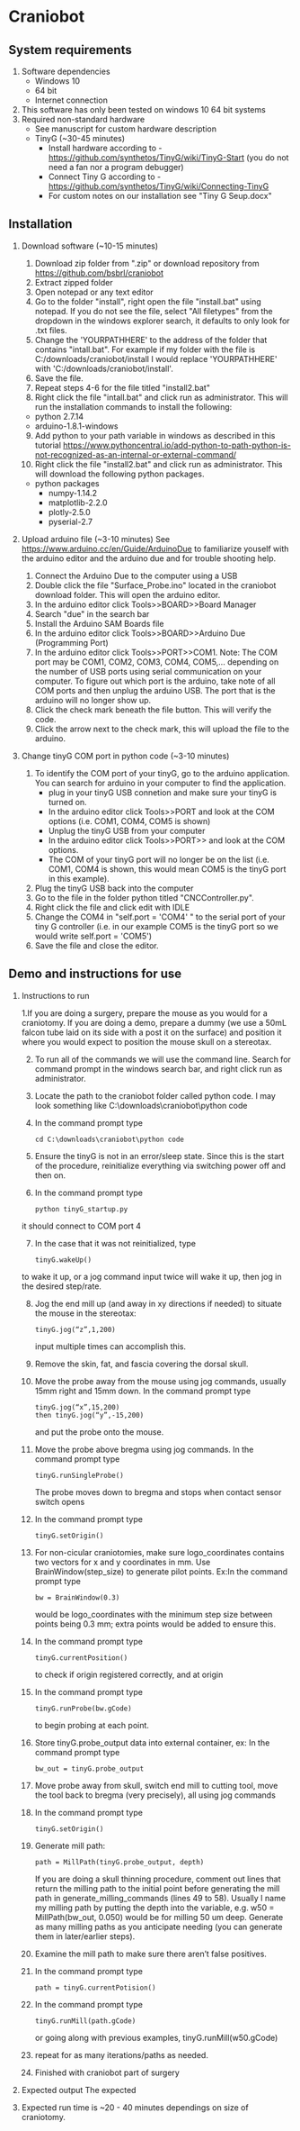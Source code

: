 # Craniobot

## System requirements

1. Software dependencies
	- Windows 10
	- 64 bit
	- Internet connection
2. This software has only been tested on windows 10 64 bit systems
3.  Required non-standard hardware
	- See manuscript for custom hardware description
	- TinyG (~30-45 minutes)
		- Install hardware according to - https://github.com/synthetos/TinyG/wiki/TinyG-Start (you do not need a fan nor a program debugger)
		- Connect Tiny G according to - https://github.com/synthetos/TinyG/wiki/Connecting-TinyG
		- For custom notes on our installation see "Tiny G Seup.docx"

## Installation

1. Download software (~10-15 minutes)
	1. Download zip folder from ".zip" or download repository from https://github.com/bsbrl/craniobot
	2. Extract zipped folder
	3. Open notepad or any text editor
	4. Go to the folder "install", right open the file "install.bat" using notepad. If you do not see the file, select "All filetypes" from the dropdown in the windows explorer search, it defaults to only look for .txt files.
	5. Change the 'YOURPATHHERE' to the address of the folder that contains "intall.bat". For example if my folder with the file is C:/downloads/craniobot/install I would replace 'YOURPATHHERE' with 'C:/downloads/craniobot/install'.
	6. Save the file.
	7. Repeat steps 4-6 for the file titled "install2.bat"
	8. Right click the file "intall.bat" and click run as administrator. This will run the installation commands to install the following:
	- python 2.7.14
	- arduino-1.8.1-windows
	9. Add python to your path variable in windows as described in this tutorial
	https://www.pythoncentral.io/add-python-to-path-python-is-not-recognized-as-an-internal-or-external-command/
	10. Right click the file "install2.bat" and click run as administrator. This will download the following python packages.
	- python packages
		- numpy-1.14.2
		- matplotlib-2.2.0
		- plotly-2.5.0
		- pyserial-2.7

2. Upload arduino file (~3-10 minutes)
See https://www.arduino.cc/en/Guide/ArduinoDue to familiarize youself with the arduino editor and the arduino due and for trouble shooting help. 
	1. Connect the Arduino Due to the computer using a USB
	2. Double click the file "Surface_Probe.ino" located in the craniobot download folder. This will open the arduino editor.
	3. In the arduino editor click Tools>>BOARD>>Board Manager
	4. Search "due" in the search bar
	5. Install the Arduino SAM Boards file
	6. In the arduino editor click Tools>>BOARD>>Arduino Due (Programming Port)
	7. In the arduino editor click Tools>>PORT>>COM1. Note: The COM port may be COM1, COM2, COM3, COM4, COM5,... depending on the number of USB ports using serial communication on your computer. To figure out which port is the arduino, take note of all COM ports and then unplug the arduino USB. The port that is the arduino will no longer show up.
	8. Click the check mark beneath the file button. This will verify the code.
	9. Click the arrow next to the check mark, this will upload the file to the arduino.

3. Change tinyG COM port in python code (~3-10 minutes)
	1. To identify the COM port of your tinyG, go to the arduino application. You can search for arduino in your computer to find the application.
		- plug in your tinyG USB connetion and make sure your tinyG is turned on.
		- In the arduino editor click Tools>>PORT and look at the COM options (i.e. COM1, COM4, COM5 is shown)
		- Unplug the tinyG USB from your computer
		- In the arduino editor click Tools>>PORT>> and look at the COM options.
		- The COM of your tinyG port will no longer be on the list (i.e. COM1, COM4 is shown, this would mean COM5 is the tinyG port in this example).
	2. Plug the tinyG USB back into the computer
	3. Go to the file in the folder python titled "CNCController.py".
	4. Right click the file and click edit with IDLE
	5. Change the COM4 in "self.port = 'COM4' " to the serial port of your tiny G controller (i.e. in our example COM5 is the tinyG port so we would write self.port = 'COM5')
	6. Save the file and close the editor. 


## Demo and instructions for use
1. Instructions to run 

	1.If you are doing a surgery, prepare the mouse as you would for a craniotomy. If you are doing a demo, prepare a dummy (we use a 50mL falcon tube laid on its side with a post it on the surface) and position it where you would expect to position the mouse skull on a stereotax. 
	
	2. To run all of the commands we will use the command line. Search for command prompt in the windows search bar, and right click run as administrator. 
	
	3.	Locate the path to the craniobot folder called python code. I may look something like C:\downloads\craniobot\python code
	4.	In the command prompt type
		```
		cd C:\downloads\craniobot\python code
		```

	5.	Ensure the tinyG is not in an error/sleep state. Since this is the start of the procedure, reinitialize everything via switching power off and then on. 

	6.	In the command prompt type 
		```
		python tinyG_startup.py
		```
	it should connect to COM port 4

	7.	In the case that it was not reinitialized, type
		```
		tinyG.wakeUp()
		```
	 to wake it up, or a jog command input twice will wake it up, then jog in the desired step/rate.

	8.	Jog the end mill up (and away in xy directions if needed) to situate the mouse in the stereotax:
		```
		tinyG.jog(“z”,1,200) 
		```
		input multiple times can accomplish this.

	11.	Remove the skin, fat, and fascia covering the dorsal skull.

	12.	Move the probe away from the mouse using jog commands, usually 15mm right and 15mm down. In the command prompt type 
		```
		tinyG.jog(“x”,15,200)
		then tinyG.jog(“y”,-15,200)
		```
		and put the probe onto the mouse.

	13.	Move the probe above bregma using jog commands. In the command prompt type 
		```
		tinyG.runSingleProbe()
		```
		The probe moves down to bregma and stops when contact sensor switch opens

	15.	In the command prompt type 
		```
		tinyG.setOrigin()
		```
	16.	For non-cicular craniotomies, make sure logo_coordinates contains two vectors for x and y coordinates in mm. Use BrainWindow(step_size) to generate pilot points. Ex:In the command prompt type 
		```
		bw = BrainWindow(0.3) 
		```
		would be logo_coordinates with the minimum step size between points being 0.3 mm; extra points would be added to ensure this.
	17.	In the command prompt type 
		```
		tinyG.currentPosition() 
		```
		to check if origin registered correctly, and at origin
	18.	In the command prompt type 
		```
		tinyG.runProbe(bw.gCode) 
		``` 
		to begin probing at each point. 
	19.	Store tinyG.probe_output data into external container, ex: In the command prompt type 
		```
		bw_out = tinyG.probe_output
		``` 
	20.	Move probe away from skull, switch end mill to cutting tool, move the tool back to bregma (very precisely), all using jog commands
	21.	In the command prompt type 
		```
		tinyG.setOrigin()
		``` 
	22.	Generate mill path:
		```
		path = MillPath(tinyG.probe_output, depth)
		```
		If you are doing a skull thinning procedure, comment out lines that return the milling path to the initial point before generating the mill path in generate_milling_commands (lines 49 to 58). Usually I name my milling path by putting the depth into the variable, e.g. w50 = MillPath(bw_out, 0.050) would be for milling 50 um deep. Generate as many milling paths as you anticipate needing (you can generate them in later/earlier steps).
	23.	Examine the mill path to make sure there aren’t false positives.
	24.	In the command prompt type 
		```
		path = tinyG.currentPotision()
		```

	25.	In the command prompt type 
		```
		tinyG.runMill(path.gCode)
		```
		or going along with previous examples, tinyG.runMill(w50.gCode)
	26.	repeat for as many iterations/paths as needed.
	27.	Finished with craniobot part of surgery

2. Expected output
	The expected 
3. Expected run time is ~20 - 40 minutes dependings on size of craniotomy.
